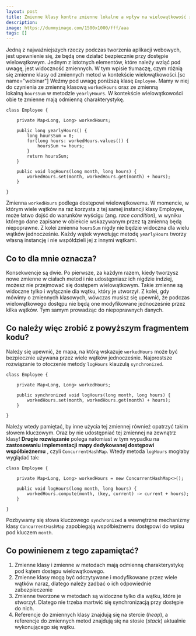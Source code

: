```yaml
---
layout: post
title: Zmienne klasy kontra zmienne lokalne a wpływ na wielowątkowość ⚔️
description: 
image: https://dummyimage.com/1500x1000/fff/aaa
tags: []
---
```


Jedną z najważniejszych rzeczy podczas tworzenia aplikacji webowych, jest upewnienie się, że będą one działać bezpiecznie przy dostępie wielowątkowym. Jednym z istotnych elementów, które należy wziąć pod uwagę, jest widoczność zmiennych. W tym wpisie tłumaczę, czym różnią się zmienne klasy od zmiennych metod w kontekście wielowątkowości.[sc name="webinar"] Weźmy pod uwagę poniższą klasę `Employee`. Mamy w niej do czynienia ze zmienną klasową `workedHours` oraz ze zmienną lokalną&nbsp;`hoursSum` w metodzie `yearlyHours`. W kontekście wielowątkowości obie te zmienne mają odmienną charakterystykę.

    class Employee {
    
        private Map<Long, Long> workedHours;
    
        public long yearlyHours() {
            long hoursSum = 0;
            for(long hours: workedHours.values()) {
                hoursSum += hours;
            }
            return hoursSum;
        }
    
        public void logHours(long month, long hours) {
            workedHours.set(month, workedHours.get(month) + hours);
        }
    
    }

Zmienna `workedHours` podlega dostępowi wielowątkowemu. W momencie, w którym wiele wątków na raz korzysta z tej samej instancji klasy Employee, może łatwo dojść do warunków wyścigu (ang. _race condition_), w wyniku którego dane zapisane w obiekcie wskazywanym przez tą zmienną będą niepoprawne. Z kolei zmienna `hoursSum` nigdy nie będzie widoczna dla wielu wątków jednocześnie. Każdy wątek wywołując metodę `yearlyHours` tworzy własną&nbsp;instancję i nie współdzieli jej z innymi wątkami.
## Co to dla mnie oznacza?
Konsekwencje są dwie. Po pierwsze, za każdym razem, kiedy tworzysz nowe zmienne w ciałach metod i nie udostępniasz ich nigdzie indziej, możesz nie przejmować się dostępem wielowątkowym. Takie zmienne są widoczne tylko i wyłącznie dla wątku, który je utworzył. Z kolei, gdy mówimy o zmiennych klasowych, wówczas musisz się upewnić, że podczas wielowątkowego dostępu nie będą one modyfikowane jednocześnie przez kilka wątków. Tym samym prowadząc do niepoprawnych danych.
## Co należy więc zrobić z powyższym fragmentem kodu?
Należy się upewnić, że mapa, na którą wskazuje `workedHours` może być bezpiecznie używana przez wiele wątków jednocześnie. Najprostsze rozwiązanie to otoczenie metody `logHours` klauzulą `synchronized`.

    class Employee {
    
        private Map<Long, Long> workedHours;
    
        public synchronized void logHours(long month, long hours) {
            workedHours.set(month, workedHours.get(month) + hours);
        }
    
    }

Należy wtedy pamiętać, by inne użycia tej zmiennej również opatrzyć takim słowem kluczowym. Oraz by nie udostępniać tej zmiennej na zewnątrz klasy! **Drugie rozwiązanie** polega natomiast w tym wypadku na **zastosowaniu implementacji mapy dedykowanej dostępowi współbieżnemu** , czyli `ConcurrentHashMap`. Wtedy metoda `logHours` mogłaby wyglądać tak:

    class Employee {
    
        private Map<Long, Long> workedHours = new ConcurrentHashMap<>();
    
        public void logHours(long month, long hours) {
            workedHours.compute(month, (key, current) -> current + hours);
        }
    
    }

Pozbywamy się słowa kluczowego `synchronized` a wewnętrzne mechanizmy klasy `ConcurrentHashMap` zapobiegają współbieżnemu dostępowi do wpisu pod kluczem `month`.
## Co powinienem z tego zapamiętać?

1. Zmienne klasy i zmienne w metodach mają odmienną charakterystykę pod kątem dostępu wielowątkowego.
2. Zmienne klasy mogą być odczytywane i modyfikowane przez wiele wątków naraz, dlatego należy zadbać o ich odpowiednie zabezpieczenie
3. Zmienne tworzone w metodach są widoczne tylko dla wątku, które je stworzył. Dlatego nie trzeba martwić się synchronizacją przy dostępie do nich.
4. Referencje do zmiennych klasy znajdują się na stercie (_heap_), a referencje do zmiennych metod znajdują się na stosie (_stack_) aktualnie wykonującego się wątku.

